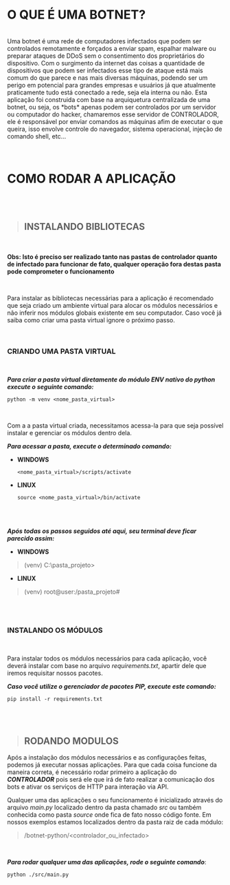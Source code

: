 # O QUE É UMA BOTNET?
<br>
Uma botnet é uma rede de computadores infectados que podem ser controlados remotamente e forçados a enviar spam, espalhar malware ou preparar ataques de DDoS sem o consentimento dos proprietários do dispositivo. Com o surgimento da internet das coisas a quantidade de dispositivos que podem ser infectados esse tipo de ataque está mais comum do que parece e nas mais diversas máquinas, podendo ser um perigo em potencial para grandes empresas e usuários já que atualmente praticamente tudo está conectado a rede, seja ela interna ou não.
Esta aplicação foi construida com base na arquiquetura centralizada de uma botnet, ou seja, os *bots* apenas podem ser controlados por um servidor ou computador do hacker, chamaremos esse servidor de CONTROLADOR, ele é responsável por enviar comandos as máquinas afim de executar o que queira, isso envolve controle do navegador, sistema operacional, injeção de comando shell, etc...

<br>
<br>
<br>



# COMO RODAR A APLICAÇÃO

<br>
<br>

> ## INSTALANDO BIBLIOTECAS

<br>

**Obs: Isto é preciso ser realizado tanto nas pastas de controlador quanto de infectado para funcionar de fato, qualquer operação fora destas pasta pode comprometer o funcionamento**

<br>

Para instalar as bibliotecas necessárias para a aplicação é recomendado que seja criado um ambiente virtual para alocar os módulos necessários e não inferir nos módulos globais existente em seu computador. Caso você já saiba como criar uma pasta virtual ignore o próximo passo.

<br>

### CRIANDO UMA PASTA VIRTUAL

<br>

***Para criar a pasta virtual diretamente do módulo ENV nativo do python execute o seguinte comando:***

`python -m venv <nome_pasta_virtual>`

<br>

Com a a pasta virtual criada, necessitamos acessa-la para que seja possível instalar e gerenciar os módulos dentro dela.

***Para acessar a pasta, execute o determinado comando:***

- **WINDOWS**

  `<nome_pasta_virtual>/scripts/activate`
  
- **LINUX**

  `source <nome_pasta_virtual>/bin/activate`

<br>
<br>

***Após todas os passos seguidos até aqui, seu terminal deve ficar parecido assim:***

- **WINDOWS**
> (venv) C:\pasta_projeto>

- **LINUX**
> (venv) root@user:/pasta_projeto#

<br>
<br>

### INSTALANDO OS MÓDULOS

<br>

Para instalar todos os módulos necessários para cada aplicação, você deverá instalar com base no arquivo *requirements.txt*, apartir dele que iremos requisitar nossos pacotes.

***Caso você utilize o gerenciador de pacotes PIP, execute este comando:***

`pip install -r requirements.txt`

<br>
<br>


> ## RODANDO MODULOS

Após a instalação dos módulos necessários e as configurações feitas, podemos já executar nossas aplicações. Para que cada coisa funcione da maneira correta, é necessário rodar primeiro a aplicação do ***CONTROLADOR*** pois será ele que irá de fato realizar a comunicação dos bots e ativar os serviços de HTTP para interação via API.

Qualquer uma das aplicações o seu funcionamento é inicializado através do arquivo *main.py* localizado dentro da pasta chamado *src* ou também conhecida como pasta *source* onde fica de fato nosso código fonte. Em nossos exemplos estamos localizados dentro da pasta raiz de cada módulo:
> /botnet-python/<controlador_ou_infectado>

<br>

***Para rodar qualquer uma das aplicações, rode o seguinte comando***:

`python ./src/main.py`






